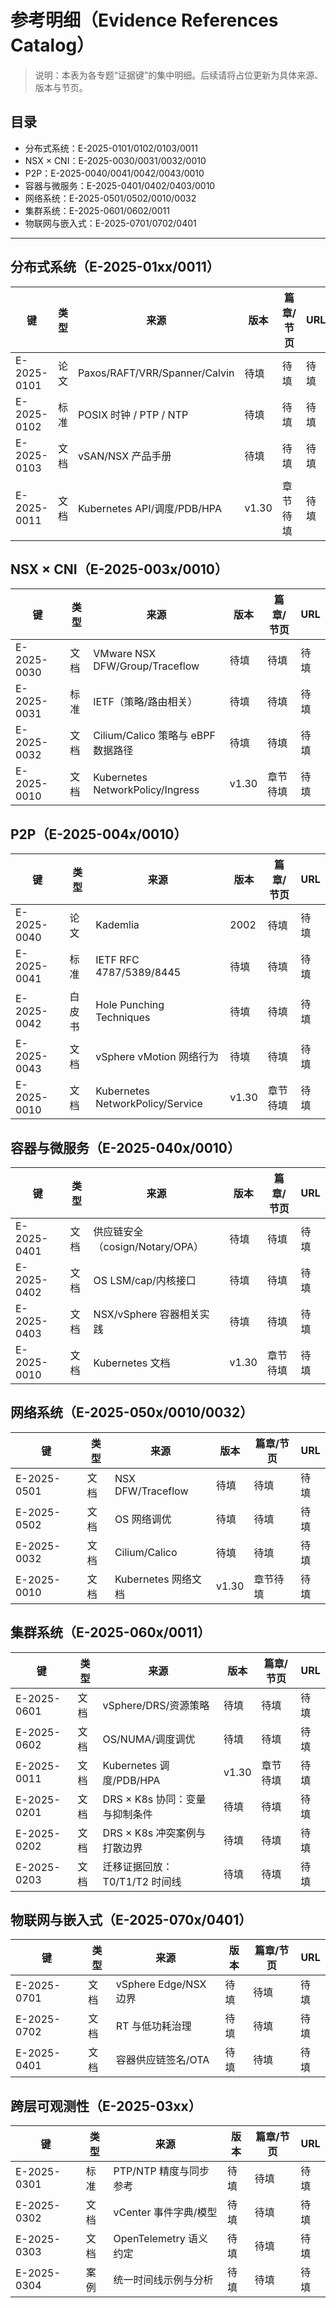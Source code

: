 # 参考明细（Evidence References Catalog）

> 说明：本表为各专题“证据键”的集中明细。后续请将占位更新为具体来源、版本与节页。

## 目录

- 分布式系统：E-2025-0101/0102/0103/0011
- NSX × CNI：E-2025-0030/0031/0032/0010
- P2P：E-2025-0040/0041/0042/0043/0010
- 容器与微服务：E-2025-0401/0402/0403/0010
- 网络系统：E-2025-0501/0502/0010/0032
- 集群系统：E-2025-0601/0602/0011
- 物联网与嵌入式：E-2025-0701/0702/0401

---

## 分布式系统（E-2025-01xx/0011）

| 键 | 类型 | 来源 | 版本 | 篇章/节页 | URL |
|---|---|---|---|---|---|
| E-2025-0101 | 论文 | Paxos/RAFT/VRR/Spanner/Calvin | 待填 | 待填 | 待填 |
| E-2025-0102 | 标准 | POSIX 时钟 / PTP / NTP | 待填 | 待填 | 待填 |
| E-2025-0103 | 文档 | vSAN/NSX 产品手册 | 待填 | 待填 | 待填 |
| E-2025-0011 | 文档 | Kubernetes API/调度/PDB/HPA | v1.30 | 章节待填 | 待填 |

## NSX × CNI（E-2025-003x/0010）

| 键 | 类型 | 来源 | 版本 | 篇章/节页 | URL |
|---|---|---|---|---|---|
| E-2025-0030 | 文档 | VMware NSX DFW/Group/Traceflow | 待填 | 待填 | 待填 |
| E-2025-0031 | 标准 | IETF（策略/路由相关） | 待填 | 待填 | 待填 |
| E-2025-0032 | 文档 | Cilium/Calico 策略与 eBPF 数据路径 | 待填 | 待填 | 待填 |
| E-2025-0010 | 文档 | Kubernetes NetworkPolicy/Ingress | v1.30 | 章节待填 | 待填 |

## P2P（E-2025-004x/0010）

| 键 | 类型 | 来源 | 版本 | 篇章/节页 | URL |
|---|---|---|---|---|---|
| E-2025-0040 | 论文 | Kademlia | 2002 | 待填 | 待填 |
| E-2025-0041 | 标准 | IETF RFC 4787/5389/8445 | 待填 | 待填 | 待填 |
| E-2025-0042 | 白皮书 | Hole Punching Techniques | 待填 | 待填 | 待填 |
| E-2025-0043 | 文档 | vSphere vMotion 网络行为 | 待填 | 待填 | 待填 |
| E-2025-0010 | 文档 | Kubernetes NetworkPolicy/Service | v1.30 | 章节待填 | 待填 |

## 容器与微服务（E-2025-040x/0010）

| 键 | 类型 | 来源 | 版本 | 篇章/节页 | URL |
|---|---|---|---|---|---|
| E-2025-0401 | 文档 | 供应链安全（cosign/Notary/OPA） | 待填 | 待填 | 待填 |
| E-2025-0402 | 文档 | OS LSM/cap/内核接口 | 待填 | 待填 | 待填 |
| E-2025-0403 | 文档 | NSX/vSphere 容器相关实践 | 待填 | 待填 | 待填 |
| E-2025-0010 | 文档 | Kubernetes 文档 | v1.30 | 章节待填 | 待填 |

## 网络系统（E-2025-050x/0010/0032）

| 键 | 类型 | 来源 | 版本 | 篇章/节页 | URL |
|---|---|---|---|---|---|
| E-2025-0501 | 文档 | NSX DFW/Traceflow | 待填 | 待填 | 待填 |
| E-2025-0502 | 文档 | OS 网络调优 | 待填 | 待填 | 待填 |
| E-2025-0032 | 文档 | Cilium/Calico | 待填 | 待填 | 待填 |
| E-2025-0010 | 文档 | Kubernetes 网络文档 | v1.30 | 章节待填 | 待填 |

## 集群系统（E-2025-060x/0011）

| 键 | 类型 | 来源 | 版本 | 篇章/节页 | URL |
|---|---|---|---|---|---|
| E-2025-0601 | 文档 | vSphere/DRS/资源策略 | 待填 | 待填 | 待填 |
| E-2025-0602 | 文档 | OS/NUMA/调度调优 | 待填 | 待填 | 待填 |
| E-2025-0011 | 文档 | Kubernetes 调度/PDB/HPA | v1.30 | 章节待填 | 待填 |
| E-2025-0201 | 文档 | DRS × K8s 协同：变量与抑制条件 | 待填 | 待填 | 待填 |
| E-2025-0202 | 文档 | DRS × K8s 冲突案例与打散边界 | 待填 | 待填 | 待填 |
| E-2025-0203 | 文档 | 迁移证据回放：T0/T1/T2 时间线 | 待填 | 待填 | 待填 |

## 物联网与嵌入式（E-2025-070x/0401）

| 键 | 类型 | 来源 | 版本 | 篇章/节页 | URL |
|---|---|---|---|---|---|
| E-2025-0701 | 文档 | vSphere Edge/NSX 边界 | 待填 | 待填 | 待填 |
| E-2025-0702 | 文档 | RT 与低功耗治理 | 待填 | 待填 | 待填 |
| E-2025-0401 | 文档 | 容器供应链签名/OTA | 待填 | 待填 | 待填 |

## 跨层可观测性（E-2025-03xx）

| 键 | 类型 | 来源 | 版本 | 篇章/节页 | URL |
|---|---|---|---|---|---|
| E-2025-0301 | 标准 | PTP/NTP 精度与同步参考 | 待填 | 待填 | 待填 |
| E-2025-0302 | 文档 | vCenter 事件字典/模型 | 待填 | 待填 | 待填 |
| E-2025-0303 | 文档 | OpenTelemetry 语义约定 | 待填 | 待填 | 待填 |
| E-2025-0304 | 案例 | 统一时间线示例与分析 | 待填 | 待填 | 待填 |
